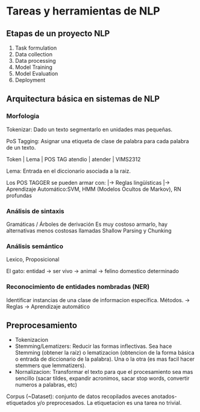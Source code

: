 # Tareas y herramientas de NLP

## Etapas de un proyecto NLP
1. Task formulation
2. Data collection
3. Data processing 
4. Model Training
5. Model Evaluation
6. Deployment

## Arquitectura básica en sistemas de NLP

### Morfologia
Tokenizar: Dado un texto segmentarlo en unidades mas pequeñas.

PoS Tagging: Asignar una etiqueta de clase de palabra para cada palabra de un texto.

Token   | Lema    | POS TAG
atendio | atender | VIMS2312

Lema: Entrada en el diccionario asociada a la raiz.

Los POS TAGGER se pueden armar con:
|-> Reglas lingüísticas
|-> Aprendizaje Automático:SVM, HMM (Modelos Ocultos de Markov), RN profundas

### Análisis de sintaxis

Gramáticas / Árboles de derivación
Es muy costoso armarlo, hay alternativas menos costosas llamadas Shallow Parsing y Chunking

### Análisis semántico
Lexico, Proposicional

El gato: entidad -> ser vivo -> animal -> felino domestico determinado

### Reconocimiento de entidades nombradas (NER)
Identificar instancias de una clase de informacion específica.
Métodos.
-> Reglas
-> Aprendizaje automático

## Preprocesamiento
- Tokenizacion
- Stemming/Lematizers: Reducir las formas inflectivas.
    Sea hace Stemming (obtener la raíz) o lematizacion (obtencion de la forma básica o entrada de diccionario de la palabra). Una o la otra (es mas facil hacer stemmers que lemmatizers).
- Nornalizacion: Transformar el texto para que el procesamiento sea mas sencillo (sacar tildes, expandir acronimos, sacar stop words, convertir numeros a palabras, etc) 

Corpus (~Dataset): conjunto de datos recopilados aveces anotados-etiquetados y/o preprocesados.
La etiquetacion es una tarea no trivial.